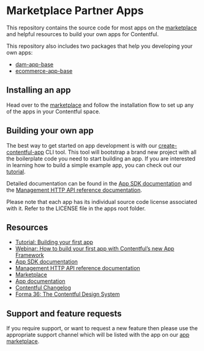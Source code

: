 # Marketplace Partner Apps
This repository contains the source code for most apps on the [marketplace](https://www.contentful.com/marketplace/) and helpful resources to build your own apps for Contentful.

This repository also includes two packages that help you developing your own apps:
* [dam-app-base](packages/dam-app-base)
* [ecommerce-app-base](packages/ecommerce-app-base)

## Installing an app

Head over to the [marketplace](https://www.contentful.com/marketplace/) and follow the installation flow to set up any of the apps in your Contentful space.

## Building your own app

The best way to get started on app development is with our [create-contentful-app](https://github.com/contentful/create-contentful-app) CLI tool.
This tool will bootstrap a brand new project with all the boilerplate code you need to start building an app.
If you are interested in learning how to build a simple example app, you can check out our [tutorial](https://www.contentful.com/developers/docs/extensibility/apps/building-apps/).

Detailed documentation can be found in the [App SDK documentation](https://www.contentful.com/developers/docs/extensibility/ui-extensions/sdk-reference/) and the [Management HTTP API reference documentation](https://www.contentful.com/developers/docs/references/content-management-api/). 

Please note that each app has its individual source code license associated with it. Refer to the LICENSE file in the apps root folder.

## Resources

* [Tutorial: Building your first app](https://www.contentful.com/developers/docs/extensibility/apps/building-apps/)
* [Webinar: How to build your first app with Contentful’s new App Framework](https://www.contentful.com/resources/build-app-contentful-app-framework-webinar/)
* [App SDK documentation](https://www.contentful.com/developers/docs/extensibility/ui-extensions/sdk-reference/)
* [Management HTTP API reference documentation](https://www.contentful.com/developers/docs/references/content-management-api/)
* [Marketplace](https://www.contentful.com/marketplace/)
* [App documentation](https://www.contentful.com/developers/docs/extensibility/apps/)
* [Contentful Changelog](https://www.contentful.com/developers/changelog/)
* [Forma 36: The Contentful Design System](https://f36.contentful.com/)

## Support and feature requests
If you require support, or want to request a new feature then please
use the appropriate support channel which will be listed with the app on our [app
marketplace](https://www.contentful.com/marketplace/).

